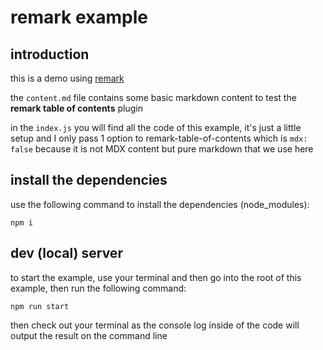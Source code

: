 # remark example

## introduction

this is a demo using [remark](https://github.com/remarkjs/remark)

the `content.md` file contains some basic markdown content to test the **remark table of contents** plugin

in the `index.js` you will find all the code of this example, it's just a little setup and I only pass 1 option to remark-table-of-contents which is `mdx: false` because it is not MDX content but pure markdown that we use here

## install the dependencies

use the following command to install the dependencies (node_modules):

`npm i`

## dev (local) server

to start the example, use your terminal and then go into the root of this example, then run the following command:

`npm run start`

then check out your terminal as the console log inside of the code will output the result on the command line
